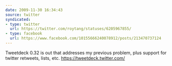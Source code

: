 ```yaml
---
date: 2009-11-30 16:34:43
source: twitter
syndicated:
- type: twitter
  url: https://twitter.com/roytang/statuses/6205967855/
- type: facebook
  url: https://www.facebook.com/10155666240078912/posts/213470737124
---
```


Tweetdeck 0.32 is out that addresses my previous problem, plus support for twitter retweets, lists, etc. https://tweetdeck.twitter.com/